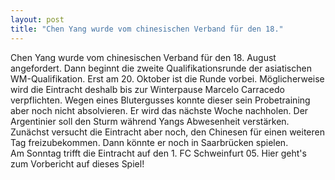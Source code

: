 ```yaml
---
layout: post
title: "Chen Yang wurde vom chinesischen Verband für den 18."
---
```


Chen Yang wurde vom chinesischen Verband für den 18. August angefordert. Dann beginnt die zweite Qualifikationsrunde der asiatischen WM-Qualifikation. Erst am 20. Oktober ist die Runde vorbei. Möglicherweise wird die Eintracht deshalb bis zur Winterpause Marcelo Carracedo verpflichten. Wegen eines Blutergusses konnte dieser sein Probetraining aber noch nicht absolvieren. Er wird das nächste Woche nachholen. Der Argentinier soll den Sturm während Yangs Abwesenheit verstärken. Zunächst versucht die Eintracht aber noch, den Chinesen für einen weiteren Tag freizubekommen. Dann könnte er noch in Saarbrücken spielen.  
Am Sonntag trifft die Eintracht auf den 1. FC Schweinfurt 05. Hier geht's zum Vorbericht auf dieses Spiel!
